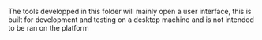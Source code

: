 The tools developped in this folder will mainly open a user interface, this is built for development and testing on a desktop machine and is not intended to be ran on the platform